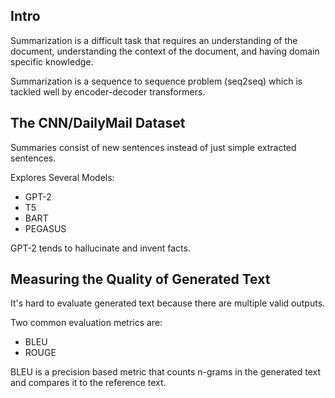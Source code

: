 ## Intro

Summarization is a difficult task that requires an understanding of the document, understanding the context of the document, and having domain specific knowledge. 

Summarization is a sequence to sequence problem (seq2seq) which is tackled well by encoder-decoder transformers.

## The CNN/DailyMail Dataset

Summaries consist of new sentences instead of just simple extracted sentences.

Explores Several Models:
- GPT-2
- T5
- BART
- PEGASUS

GPT-2 tends to hallucinate and invent facts.

## Measuring the Quality of Generated Text

It's hard to evaluate generated text because there are multiple valid outputs.

Two common evaluation metrics are:
- BLEU
- ROUGE

BLEU is a precision based metric that counts n-grams in the generated text and compares it to the reference text. 


